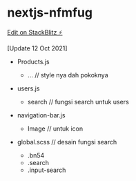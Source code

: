# nextjs-nfmfug
[Edit on StackBlitz ⚡️](https://stackblitz.com/github/fatihmuhamadridho/Project)

[Update 12 Oct 2021]
- Products.js
  - ... // style nya dah pokoknya
- users.js
  - search // fungsi search untuk users
- navigation-bar.js
  - Image // untuk icon

- global.scss // desain fungsi search
  - .bn54
  - .search
  - .input-search
